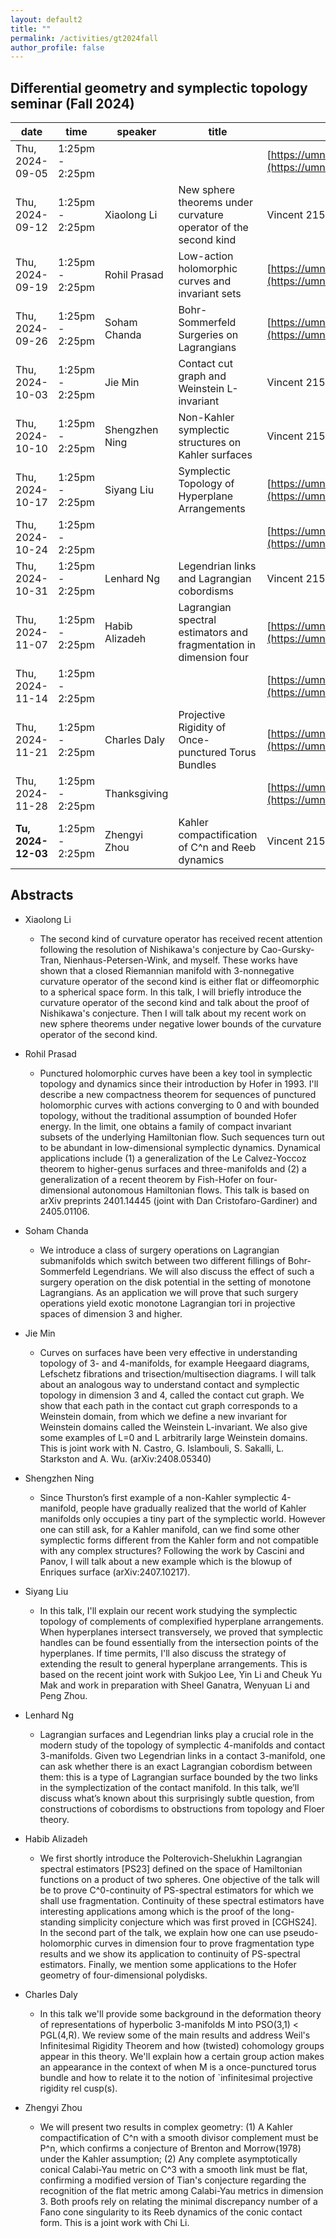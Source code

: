 ```yaml
---
layout: default2
title: ""
permalink: /activities/gt2024fall
author_profile: false
---
```


## Differential geometry and symplectic topology seminar (Fall 2024)

| date | time | speaker | title | location
| -- | -- | ---- | -------- | ----- 
| Thu, 2024-09-05 | 1:25pm - 2:25pm |  |  | [https://umn.zoom.us/j/92113794726](https://umn.zoom.us/j/92113794726) | 
| Thu, 2024-09-12 | 1:25pm - 2:25pm | Xiaolong Li | New sphere theorems under curvature operator of the second kind | Vincent 215 | 
| Thu, 2024-09-19 | 1:25pm - 2:25pm | Rohil Prasad | Low-action holomorphic curves and invariant sets  | [https://umn.zoom.us/j/92113794726](https://umn.zoom.us/j/92113794726) | 
| Thu, 2024-09-26 | 1:25pm - 2:25pm | Soham Chanda | Bohr- Sommerfeld Surgeries on Lagrangians | [https://umn.zoom.us/j/92113794726](https://umn.zoom.us/j/92113794726) | 
| Thu, 2024-10-03 | 1:25pm - 2:25pm | Jie Min | Contact cut graph and Weinstein L-invariant | Vincent 215 | 
| Thu, 2024-10-10 | 1:25pm - 2:25pm | Shengzhen Ning | Non-Kahler symplectic structures on Kahler surfaces | Vincent 215 | 
| Thu, 2024-10-17 | 1:25pm - 2:25pm | Siyang Liu | Symplectic Topology of Hyperplane Arrangements | [https://umn.zoom.us/j/92113794726](https://umn.zoom.us/j/92113794726) | 
| Thu, 2024-10-24 | 1:25pm - 2:25pm |  |  | [https://umn.zoom.us/j/92113794726](https://umn.zoom.us/j/92113794726) | 
| Thu, 2024-10-31 | 1:25pm - 2:25pm | Lenhard Ng | Legendrian links and Lagrangian cobordisms | Vincent 215 | 
| Thu, 2024-11-07 | 1:25pm - 2:25pm | Habib Alizadeh | Lagrangian spectral estimators and fragmentation in dimension four | [https://umn.zoom.us/j/92113794726](https://umn.zoom.us/j/92113794726) | 
| Thu, 2024-11-14 | 1:25pm - 2:25pm |  |  | [https://umn.zoom.us/j/92113794726](https://umn.zoom.us/j/92113794726) | 
| Thu, 2024-11-21 | 1:25pm - 2:25pm | Charles Daly | Projective Rigidity of Once-punctured Torus Bundles | [https://umn.zoom.us/j/92113794726](https://umn.zoom.us/j/92113794726) | 
| Thu, 2024-11-28 | 1:25pm - 2:25pm | Thanksgiving |  | [https://umn.zoom.us/j/92113794726](https://umn.zoom.us/j/92113794726) | 
| **Tu, 2024-12-03** | 1:25pm - 2:25pm | Zhengyi Zhou | Kahler compactification of C^n and Reeb dynamics | Vincent 215 | 


## Abstracts

- Xiaolong Li

  - The second kind of curvature operator has received recent attention following the resolution of Nishikawa's conjecture by Cao-Gursky-Tran, Nienhaus-Petersen-Wink, and myself. These works have shown that a closed Riemannian manifold with 3-nonnegative curvature operator of the second kind is either flat or diffeomorphic to a spherical space form. In this talk, I will briefly introduce the curvature operator of the second kind and talk about the proof of Nishikawa's conjecture. Then I will talk about my recent work on new sphere theorems under negative lower bounds of the curvature operator of the second kind.

- Rohil Prasad

  - Punctured holomorphic curves have been a key tool in symplectic topology and dynamics since their introduction by Hofer in 1993. I'll describe a new compactness theorem for sequences of punctured holomorphic curves with actions converging to 0 and with bounded topology, without the traditional assumption of bounded Hofer energy. In the limit, one obtains a family of compact invariant subsets of the underlying Hamiltonian flow. Such sequences turn out to be abundant in low-dimensional symplectic dynamics. Dynamical applications include (1) a generalization of the Le Calvez-Yoccoz theorem to higher-genus surfaces and three-manifolds and (2) a generalization of a recent theorem by Fish-Hofer on four-dimensional autonomous Hamiltonian flows. This talk is based on arXiv preprints 2401.14445 (joint with Dan Cristofaro-Gardiner) and 2405.01106.

- Soham Chanda

  - We introduce a class of surgery operations on Lagrangian submanifolds which switch between two different fillings of Bohr-Sommerfeld Legendrians. We will also discuss the effect of such a surgery operation on the disk potential in the setting of monotone Lagrangians. As an application we will prove that such surgery operations yield exotic monotone Lagrangian tori in projective spaces of dimension 3 and higher.

- Jie Min

  - Curves on surfaces have been very effective in understanding topology of 3- and 4-manifolds, for example Heegaard diagrams, Lefschetz fibrations and trisection/multisection diagrams. I will talk about an analogous way to understand contact and symplectic topology in dimension 3 and 4, called the contact cut graph. We show that each path in the contact cut graph corresponds to a Weinstein domain, from which we define a new invariant for Weinstein domains called the Weinstein L-invariant. We also give some examples of L=0 and L arbitrarily large Weinstein domains. This is joint work with N. Castro, G. Islambouli, S. Sakalli, L. Starkston and A. Wu. (arXiv:2408.05340)

- Shengzhen Ning

  - Since Thurston’s first example of a non-Kahler symplectic 4-manifold, people have gradually realized that the world of Kahler manifolds only occupies a tiny part of the symplectic world. However one can still ask, for a Kahler manifold, can we find some other symplectic forms different from the Kahler form and not compatible with any complex structures? Following the work by Cascini and Panov, I will talk about a new example which is the blowup of Enriques surface (arXiv:2407.10217).


- Siyang Liu

  - In this talk, I'll explain our recent work studying the symplectic topology of complements of complexified hyperplane arrangements. When hyperplanes intersect transversely, we proved that symplectic handles can be found essentially from the intersection points of the hyperplanes. If time permits, I'll also discuss the strategy of extending the result to general hyperplane arrangements. This is based on the recent joint work with Sukjoo Lee, Yin Li and Cheuk Yu Mak and work in preparation with Sheel Ganatra, Wenyuan Li and Peng Zhou.
 
- Lenhard Ng

  - Lagrangian surfaces and Legendrian links play a crucial role in the modern study of the topology of symplectic 4-manifolds and contact 3-manifolds. Given two Legendrian links in a contact 3-manifold, one can ask whether there is an exact Lagrangian cobordism between them: this is a type of Lagrangian surface bounded by the two links in the symplectization of the contact manifold. In this talk, we’ll discuss what’s known about this surprisingly subtle question, from constructions of cobordisms to obstructions from topology and Floer theory.

- Habib Alizadeh

  - We first shortly introduce the Polterovich-Shelukhin Lagrangian spectral estimators [PS23] defined on the space of Hamiltonian functions on a product of two spheres. One objective of the talk will be to prove C^0-continuity of PS-spectral estimators for which we shall use fragmentation. Continuity of these spectral estimators have interesting applications among which is the proof of the long-standing simplicity conjecture which was first proved in [CGHS24]. In the second part of the talk, we explain how one can use pseudo-holomorphic curves in dimension four to prove fragmentation type results and we show its application to continuity of PS-spectral estimators. Finally, we mention some applications to the Hofer geometry of four-dimensional polydisks.

- Charles Daly
  
  - In this talk we'll provide some background in the deformation theory of representations of hyperbolic 3-manifolds M into PSO(3,1) < PGL(4,R).  We review some of the main results and address Weil's Infinitesimal Rigidity Theorem and how (twisted) cohomology groups appear in this theory.  We'll explain how a certain group action makes an appearance in the context of when M is a once-punctured torus bundle and how to relate it to the notion of `infinitesimal projective rigidity rel cusp(s).

- Zhengyi Zhou

  - We will present two results in complex geometry: (1) A Kahler compactification of C^n with a smooth divisor complement must be P^n, which confirms a conjecture of Brenton and Morrow(1978) under the Kahler assumption; (2) Any complete asymptotically conical Calabi-Yau metric on C^3 with a smooth link must be flat, confirming a modified version of Tian's conjecture regarding the recognition of the flat metric among Calabi-Yau metrics in dimension 3. Both proofs rely on relating the minimal discrepancy number of a Fano cone singularity to its Reeb dynamics of the conic contact form. This is a joint work with Chi Li.

